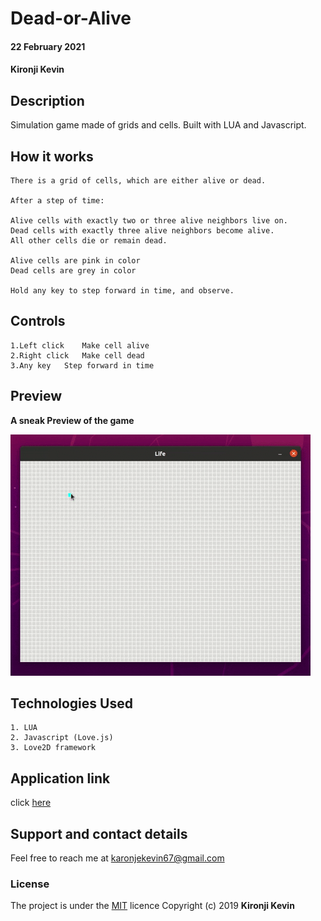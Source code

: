 # Dead-or-Alive
#### 22 February 2021
#### Kironji Kevin

## Description

Simulation game made of grids and cells. Built with LUA and Javascript.

## How it works

```
There is a grid of cells, which are either alive or dead.

After a step of time:

Alive cells with exactly two or three alive neighbors live on.
Dead cells with exactly three alive neighbors become alive.
All other cells die or remain dead.

Alive cells are pink in color
Dead cells are grey in color

Hold any key to step forward in time, and observe.
```
## Controls
```
1.Left click	Make cell alive
2.Right click	Make cell dead
3.Any key	Step forward in time
```
## Preview
**A sneak Preview of the game**

![Image](https://github.com/Fahari/Dead-or-Alive/blob/main/video/DeadorAlive.gif)

## Technologies Used
```
1. LUA
2. Javascript (Love.js)
3. Love2D framework

```
## Application link
click [here](https://fahari.github.io/Dead-or-Alive/)

## Support and contact details
Feel free to reach me at karonjekevin67@gmail.com

### License
The project is under the [MIT](https://github.com/Fahari/museum/blob/master/LICENSE) licence
Copyright (c) 2019 **Kironji Kevin**

